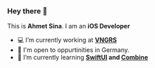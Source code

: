 ### Hey there 👋
This is **Ahmet Sina**. I am an **iOS Developer**
- 💻 I’m currently working at **[VNGRS](https://vngrs.com)**
- 🔎 I'm open to oppurtinities in Germany.
- 🌱 I’m currently learning **[SwiftUI](https://developer.apple.com/documentation/swiftui) and [Combine](https://developer.apple.com/documentation/combine)**
